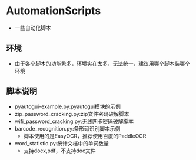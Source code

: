 # AutomationScripts

- 一些自动化脚本

## 环境

- 由于各个脚本的功能繁多，环境实在太多，无法统一，建议用哪个脚本装哪个环境

## 脚本说明

- pyautogui-example.py:pyautogui模块的示例
- zip_password_cracking.py:zip文件密码破解脚本
- wifi_password_cracking.py:无线网卡密码破解脚本
- barcode_recognition.py:条形码识别脚本示例
    - 脚本使用的是EasyOCR，推荐使用百度的PaddleOCR
- word_statistic.py:统计文档中的单词数量
    - 支持docx,pdf，不支持doc文件